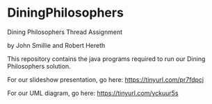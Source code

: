 # DiningPhilosophers
Dining Philosophers Thread Assignment

by John Smillie and Robert Hereth

This repository contains the java programs required to run our Dining Philosophers solution.

For our slideshow presentation, go here: https://tinyurl.com/pr7fdpcj

For our UML diagram, go here: https://tinyurl.com/yckuur5s
